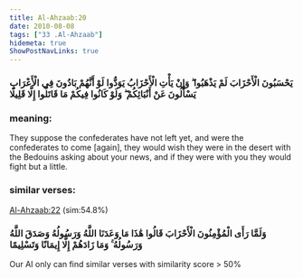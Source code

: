 ```yaml
---
title: Al-Ahzaab:20
date: 2010-08-08
tags: ["33 .Al-Ahzaab"]
hidemeta: true 
ShowPostNavLinks: true 
---
```

### يَحْسَبُونَ الْأَحْزَابَ لَمْ يَذْهَبُوا ۖ وَإِنْ يَأْتِ الْأَحْزَابُ يَوَدُّوا لَوْ أَنَّهُمْ بَادُونَ فِي الْأَعْرَابِ يَسْأَلُونَ عَنْ أَنْبَائِكُمْ ۖ وَلَوْ كَانُوا فِيكُمْ مَا قَاتَلُوا إِلَّا قَلِيلًا
### meaning: 
They suppose the confederates have not left yet, and were the confederates to come [again], they would wish they were in the desert with the Bedouins asking about your news, and if they were with you they would fight but a little.
### similar verses: 

[Al-Ahzaab:22](/33/22) (sim:54.8%)

### وَلَمَّا رَأَى الْمُؤْمِنُونَ الْأَحْزَابَ قَالُوا هَٰذَا مَا وَعَدَنَا اللَّهُ وَرَسُولُهُ وَصَدَقَ اللَّهُ وَرَسُولُهُ ۚ وَمَا زَادَهُمْ إِلَّا إِيمَانًا وَتَسْلِيمًا

Our AI only can find similar verses with similarity score > 50% 




